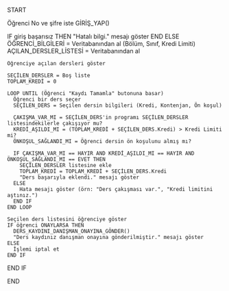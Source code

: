 START

  Öğrenci No ve şifre iste
  GİRİŞ_YAP()
  
  IF giriş başarısız THEN
    "Hatalı bilgi." mesajı göster
    END
  ELSE
    ÖĞRENCİ_BİLGİLERİ = Veritabanından al (Bölüm, Sınıf, Kredi Limiti)
    AÇILAN_DERSLER_LİSTESİ = Veritabanından al
    
    Öğrenciye açılan dersleri göster
    
    SEÇİLEN_DERSLER = Boş liste
    TOPLAM_KREDİ = 0
    
    LOOP UNTIL (Öğrenci "Kaydı Tamamla" butonuna basar)
      Öğrenci bir ders seçer
      SEÇİLEN_DERS = Seçilen dersin bilgileri (Kredi, Kontenjan, Ön koşul)
      
      ÇAKIŞMA_VAR_MI = SEÇİLEN_DERS'in programı SEÇİLEN_DERSLER listesindekilerle çakışıyor mu?
      KREDİ_AŞILDI_MI = (TOPLAM_KREDİ + SEÇİLEN_DERS.Kredi) > Kredi Limiti mi?
      ÖNKOŞUL_SAĞLANDI_MI = Öğrenci dersin ön koşulunu almış mı?
      
      IF ÇAKIŞMA_VAR_MI == HAYIR AND KREDİ_AŞILDI_MI == HAYIR AND ÖNKOŞUL_SAĞLANDI_MI == EVET THEN
        SEÇİLEN_DERSLER listesine ekle
        TOPLAM_KREDİ = TOPLAM_KREDİ + SEÇİLEN_DERS.Kredi
        "Ders başarıyla eklendi." mesajı göster
      ELSE
        Hata mesajı göster (örn: "Ders çakışması var.", "Kredi limitini aştınız.")
      END IF
    END LOOP
    
    Seçilen ders listesini öğrenciye göster
    IF öğrenci ONAYLARSA THEN
      DERS_KAYDINI_DANIŞMAN_ONAYINA_GÖNDER()
      "Ders kaydınız danışman onayına gönderilmiştir." mesajı göster
    ELSE
      İşlemi iptal et
    END IF
  END IF
  
END
